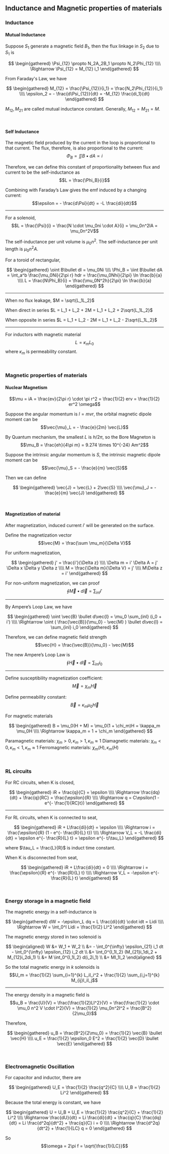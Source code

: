 
## Inductance and Magnetic properties of materials
### Inductance
#### Mutual Inductance
Suppose $S_1$ generate a magnetic field $B_1$, then the flux linkage in $S_2$ due to $S_1$ is

$$
\begin{gathered}
  \Psi_{12} \propto N_2A_2B_1 \propto N_2\Phi_{12} \\\\
  \Rightarrow \Psi_{12} = M_{12} i_1
\end{gathered}
$$

From Faraday's Law, we have

$$
\begin{gathered}
  M_{12} = \frac{\Psi_{12}}{i_1} = \frac{N_2\Phi_{12}}{i_1} \\\\
  \epsilon_2 = - \frac{d\Psi_{12}}{dt} = -M_{12} \frac{di_1}{dt}
\end{gathered}
$$

$M_{12}, M_{21}$ are called mutual inductance constant. Generally, $M_{12} = M_{21} = M$.


<br>

#### Self Inductance
The magnetic field produced by the current in the loop is proportional to that current. The flux, therefore, is also proportional to the current: $$\Phi_B = \iint B \bullet dA \propto i$$

Therefore, we can define this constant of proportionality between flux and current to be the self-inductance as $$L = \frac{\Phi_B}{i}$$

Combining with Faraday’s Law gives the emf induced by a changing current: $$\epsilon = - \frac{d\Psi}{dt} = -L \frac{di}{dt}$$

---

For a solenoid, $$L = \frac{\Psi}{i} = \frac{N \cdot \mu_0ni \cdot A}{i} = \mu_0n^2lA = \mu_0n^2V$$

The self-inductance per unit volume is $\mu_0n^2$.
The self-inductance per unit length is $\mu_0n^2A$.

For a toroid of rectangular,

$$
\begin{gathered}
  \oint B\bullet dl = \mu_0Ni \\\\
  \Phi_B = \iint B\bullet dA = \int_a^b \frac{\mu_0Ni}{2\pi r} hdr = \frac{\mu_0Nhi}{2\pi} \ln \frac{b}{a} \\\\
  L = \frac{N\Phi_B}{i} = \frac{\mu_0N^2h}{2\pi} \ln \frac{b}{a}
\end{gathered}
$$

---

When no flux leakage, $M = \sqrt{L_1L_2}$

When direct in series $L = L_1 + L_2 + 2M = L_1 + L_2 + 2\sqrt{L_1L_2}$

When opposite in series $L = L_1 + L_2 - 2M = L_1 + L_2 - 2\sqrt{L_1L_2}$

---

For inductors with magnetic material $$L = \kappa_m L_0$$ where $\kappa_m$ is permeability constant.










<br>

### Magnetic properties of materials
#### Nuclear Magnetism
$$\mu = iA = \frac{ev}{2\pi r} \cdot \pi r^2 = \frac{1}{2} erv = \frac{1}{2} er^2 \omega$$

Suppose the angular momentum is $l = mvr$, the orbital magnetic dipole moment can be $$\vec{\mu}_L = - \frac{e}{2m} \vec{L}$$

By Quantum mechanism, the smallest $L$ is $h/2\pi$, so the Bore Magneton is $$\mu_B = \frac{eh}{4\pi m} = 9.274 \times 10^{-24} Am^2$$

Suppose the intrinsic angular momentum is $S$, the intrinsic magnetic dipole moment can be $$\vec{\mu}_S = - \frac{e}{m} \vec{S}$$

Then we can define

$$
\begin{gathered}
  \vec{J} = \vec{L} + 2\vec{S} \\\\
  \vec{\mu}_J = - \frac{e}{m} \vec{J}
\end{gathered}
$$



<br>

#### Magnetization of material
After magnetization, induced current $i'$ will be generated on the surface.

Define the magnetization vector $$\vec{M} = \frac{\sum \mu_m}{\Delta V}$$

For uniform magnetization,

$$
\begin{gathered}
  j' = \frac{i'}{\Delta z} \\\\
  \Delta m = i' \Delta A = j' \Delta x \Delta y \Delta z \\\\
  M = \frac{\Delta m}{\Delta V} = j' \\\\
  M\Delta z = i'
\end{gathered}
$$

For non-uniform magnetization, we can proof $$\oint \vec{M}\bullet d\vec{l} = \sum_{inl} i'$$

---

By Ampere’s Loop Law, we have

$$
\begin{gathered}
  \oint \vec{B} \bullet d\vec{l} = \mu_0 \sum_{inl} (i_0 + i') \\\\
  \Rightarrow \oint ( \frac{\vec{B}}{\mu_0} - \vec{M} ) \bullet d\vec{l} = \sum_{inl} i_0
\end{gathered}
$$

Therefore, we can define magnetic field strength $$\vec{H} = \frac{\vec{B}}{\mu_0} - \vec{M}$$

The new Ampere’s Loop Law is $$\oint \vec{H}\bullet d\vec{l} = \sum_{inl} i_0$$

---

Define susceptibility magnetization coefficient: $$\vec{M} = \chi_m \vec{H}$$

Define permeability constant: $$\vec{B} = \kappa_m \mu_0\vec{H}$$

For magnetic materials

$$
\begin{gathered}
  B = \mu_0(H + M) = \mu_0(1 + \chi_m)H = \kappa_m \mu_0H \\\\
  \Rightarrow \kappa_m = 1 + \chi_m
\end{gathered}
$$

Paramagnetic materials: $\chi_m > 0, \kappa_m > 1, \kappa_m \approx 1$
Diamagnetic materials: $\chi_m < 0, \kappa_m < 1, \kappa_m \approx 1$
Ferromagnetic materials: $\chi_m(H), \kappa_m(H)$









<br>

### RL circuits
For RC circuits, when K is closed,

$$
\begin{gathered}
  iR + \frac{q}{C} = \epsilon \\\\
  \Rightarrow \frac{dq}{dt} + \frac{q}{RC} = \frac{\epsilon}{R} \\\\
  \Rightarrow q = C\epsilon(1 - e^{- \frac{1}{RC}t})
\end{gathered}
$$

---

For RL circuits, when K is connected to seat,

$$
\begin{gathered}
  iR + L\frac{di}{dt} = \epsilon \\\\
  \Rightarrow i = \frac{\epsilon}{R} (1 - e^{- \frac{R}{L} t}) \\\\
  \Rightarrow V_L = -L \frac{di}{dt} = \epsilon e^{- \frac{R}{L} t} = \epsilon e^{- t/\tau_L}
\end{gathered}
$$

where $\tau_L = \frac{L}{R}$ is induct time constant.

When K is disconnected from seat,

$$
\begin{gathered}
  iR + L\frac{di}{dt} = 0 \\\\
  \Rightarrow i = \frac{\epsilon}{R} e^{- \frac{R}{L} t} \\\\
  \Rightarrow V_L = -\epsilon e^{- \frac{R}{L} t}
\end{gathered}
$$








<br>

### Energy storage in a magnetic field
The magnetic energy in a self-inductance is

$$
\begin{gathered}
  dW = -\epsilon_L dq = L \frac{di}{dt} \cdot idt = Lidi \\\\
  \Rightarrow W = \int_0^I Lidi = \frac{1}{2} LI^2
\end{gathered}
$$

The magnetic energy stored in two solenoid is

$$
\begin{aligned}
  W &= W_1 + W_2 \\
  &= - \int_0^{\infty} \epsilon_{21} i_1 dt - \int_0^{\infty} \epsilon_{12} i_2 dt \\
  &= \int_0^{I_1I_2} (M_{21}i_1di_2 + M_{12}i_2di_1) \\
  &= M \int_0^{I_1I_2} d(i_2i_1) \\
  &= MI_1I_2
\end{aligned}
$$

So the total magnetic energy in $k$ solenoids is $$U_m = \frac{1}{2} \sum_{i=1}^{k} L_iI_i^2 + \frac{1}{2} \sum_{i,j=1}^{k} M_{ij}I_iI_j$$

---

The energy density in a magnetic field is $$u_B = \frac{U}{V} = \frac{\frac{1}{2}LI^2}{V} = \frac{\frac{1}{2} \cdot \mu_0 n^2 V \cdot I^2}{V} = \frac{1}{2} \mu_0n^2I^2 = \frac{B^2}{2\mu_0}$$

Therefore,

$$
\begin{gathered}
  u_B = \frac{B^2}{2\mu_0} = \frac{1}{2} \vec{B} \bullet \vec{H} \\\\
  u_E = \frac{1}{2} \epsilon_0 E^2 = \frac{1}{2} \vec{D} \bullet \vec{E}
\end{gathered}
$$








<br>

### Electromagnetic Oscillation
For capacitor and inductor, there are

$$
\begin{gathered}
  U_E = \frac{1}{2} \frac{q^2}{C} \\\\
  U_B = \frac{1}{2} Li^2
\end{gathered}
$$

Because the total energy is constant, we have

$$
\begin{gathered}
  U = U_B + U_E = \frac{1}{2} \frac{q^2}{C} + \frac{1}{2} Li^2 \\\\
  \Rightarrow \frac{dU}{dt} = Li \frac{di}{dt} + \frac{q}{C} \frac{dq}{dt} = Li \frac{d^2q}{dt^2} + \frac{q}{C} i = 0 \\\\
  \Rightarrow \frac{d^2q}{dt^2} + \frac{1}{LC} q = 0
\end{gathered}
$$

So $$\omega = 2\pi f = \sqrt{\frac{1}{LC}}$$

